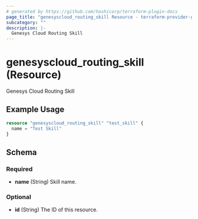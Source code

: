 ```yaml
---
# generated by https://github.com/hashicorp/terraform-plugin-docs
page_title: "genesyscloud_routing_skill Resource - terraform-provider-genesyscloud"
subcategory: ""
description: |-
  Genesys Cloud Routing Skill
---
```


# genesyscloud_routing_skill (Resource)

Genesys Cloud Routing Skill

## Example Usage

```terraform
resource "genesyscloud_routing_skill" "test_skill" {
  name = "Test Skill"
}
```

<!-- schema generated by tfplugindocs -->
## Schema

### Required

- **name** (String) Skill name.

### Optional

- **id** (String) The ID of this resource.


